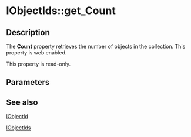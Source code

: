 # IObjectIds::get_Count

## Description

The **Count** property retrieves the number of objects in the collection. This property is web enabled.

This property is read-only.

## Parameters

## See also

[IObjectId](https://learn.microsoft.com/windows/desktop/api/certenroll/nn-certenroll-iobjectid)

[IObjectIds](https://learn.microsoft.com/windows/desktop/api/certenroll/nn-certenroll-iobjectids)